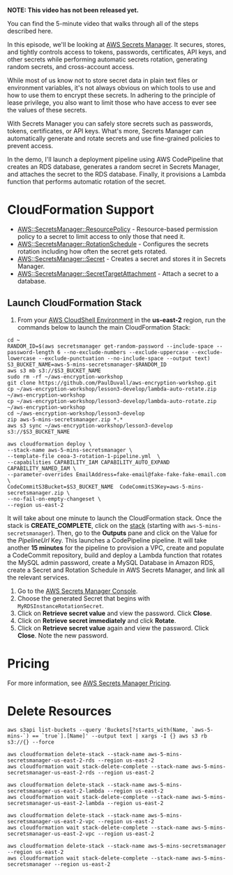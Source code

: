 **NOTE: This video has not been released yet.**

You can find the 5-minute video that walks through all of the steps described here. 

In this episode, we'll be looking at [AWS Secrets Manager](https://aws.amazon.com/secrets-manager/). It secures, stores, and tightly controls access to tokens, passwords, certificates, API keys, and other secrets while performing automatic secrets rotation, generating random secrets, and cross-account access.

While most of us know not to store secret data in plain text files or environment variables, it's not always obvious on which tools to use and how to use them to encrypt these secrets. In adhering to the principle of lease privilege, you also want to limit those who have access to ever see the values of these secrets.

With Secrets Manager you can safely store secrets such as passwords, tokens, certificates, or API keys. What's more, Secrets Manager can automatically generate and rotate secrets and use fine-grained policies to prevent access.

In the demo, I'll launch a deployment pipeline using AWS CodePipeline that creates an RDS database, generates a random secret in Secrets Manager, and attaches the secret to the RDS database. Finally, it provisions a Lambda function that performs automatic rotation of the secret.

# CloudFormation Support
* [AWS::SecretsManager::ResourcePolicy](https://docs.aws.amazon.com/AWSCloudFormation/latest/UserGuide/aws-resource-secretsmanager-resourcepolicy.html) - Resource-based permission policy to a secret to limit access to only those that need it.
* [AWS::SecretsManager::RotationSchedule](https://docs.aws.amazon.com/AWSCloudFormation/latest/UserGuide/aws-resource-secretsmanager-rotationschedule.html) - Configures the secrets rotation including how often the secret gets rotated. 
* [AWS::SecretsManager::Secret](https://docs.aws.amazon.com/AWSCloudFormation/latest/UserGuide/aws-resource-secretsmanager-secret.html) - Creates a secret and stores it in Secrets Manager.
* [AWS::SecretsManager::SecretTargetAttachment](https://docs.aws.amazon.com/AWSCloudFormation/latest/UserGuide/aws-resource-secretsmanager-secrettargetattachment.html) - Attach a secret to a database.

## Launch CloudFormation Stack
1. From your [AWS CloudShell Environment](https://us-east-2.console.aws.amazon.com/cloudshell/home?region=us-east-2#) in the **us-east-2** region, run the commands below to launch the main CloudFormation Stack:

```
cd ~
RANDOM_ID=$(aws secretsmanager get-random-password --include-space --password-length 6 --no-exclude-numbers --exclude-uppercase --exclude-lowercase --exclude-punctuation --no-include-space --output text)
S3_BUCKET_NAME=aws-5-mins-secretsmanager-$RANDOM_ID
aws s3 mb s3://$S3_BUCKET_NAME
sudo rm -rf ~/aws-encryption-workshop
git clone https://github.com/PaulDuvall/aws-encryption-workshop.git
cp ~/aws-encryption-workshop/lesson3-develop/lambda-auto-rotate.zip ~/aws-encryption-workshop
cp ~/aws-encryption-workshop/lesson3-develop/lambda-auto-rotate.zip ~/aws-encryption-workshop
cd ~/aws-encryption-workshop/lesson3-develop
zip aws-5-mins-secretsmanager.zip *.*
aws s3 sync ~/aws-encryption-workshop/lesson3-develop s3://$S3_BUCKET_NAME

aws cloudformation deploy \
--stack-name aws-5-mins-secretsmanager \
--template-file ceoa-3-rotation-1-pipeline.yml  \
--capabilities CAPABILITY_IAM CAPABILITY_AUTO_EXPAND CAPABILITY_NAMED_IAM \
--parameter-overrides EmailAddress=fake-email@fake-fake-fake-email.com \
CodeCommitS3Bucket=$S3_BUCKET_NAME  CodeCommitS3Key=aws-5-mins-secretsmanager.zip \
--no-fail-on-empty-changeset \
--region us-east-2
```

It will take about one minute to launch the CloudFormation stack. Once the stack is **CREATE_COMPLETE**, click on the [stack](https://us-east-2.console.aws.amazon.com/cloudformation/home?region=us-east-2#/stacks/) (starting with `aws-5-mins-secretsmanager`). Then, go to the **Outputs** pane and click on the Value for the *PipelineUrl* Key. This launches a CodePipeline pipeline. It will take another **15 minutes** for the pipeline to provision a VPC, create and populate a CodeCommit repository, build and deploy a Lambda function that rotates the MySQL admin password, create a MySQL Database in Amazon RDS, create a Secret and Rotation Schedule in AWS Secrets Manager, and link all the relevant services.

1. Go to the [AWS Secrets Manager Console](https://us-east-2.console.aws.amazon.com/secretsmanager/home?region=us-east-2#!/listSecrets). 
1. Choose the generated Secret that begins with `MyRDSInstanceRotationSecret`.
1. Click on **Retrieve secret value** and view the password. Click **Close**.
1. Click on **Retrieve secret immediately** and click **Rotate**.
1. Click on **Retrieve secret value** again and view the password. Click **Close**. Note the new password. 

# Pricing
For more information, see [AWS Secrets Manager Pricing](https://aws.amazon.com/secrets-manager/pricing/).

# Delete Resources

```
aws s3api list-buckets --query 'Buckets[?starts_with(Name, `aws-5-mins-`) == `true`].[Name]' --output text | xargs -I {} aws s3 rb s3://{} --force

aws cloudformation delete-stack --stack-name aws-5-mins-secretsmanager-us-east-2-rds --region us-east-2
aws cloudformation wait stack-delete-complete --stack-name aws-5-mins-secretsmanager-us-east-2-rds --region us-east-2

aws cloudformation delete-stack --stack-name aws-5-mins-secretsmanager-us-east-2-lambda --region us-east-2
aws cloudformation wait stack-delete-complete --stack-name aws-5-mins-secretsmanager-us-east-2-lambda --region us-east-2

aws cloudformation delete-stack --stack-name aws-5-mins-secretsmanager-us-east-2-vpc --region us-east-2
aws cloudformation wait stack-delete-complete --stack-name aws-5-mins-secretsmanager-us-east-2-vpc --region us-east-2

aws cloudformation delete-stack --stack-name aws-5-mins-secretsmanager --region us-east-2
aws cloudformation wait stack-delete-complete --stack-name aws-5-mins-secretsmanager --region us-east-2

```